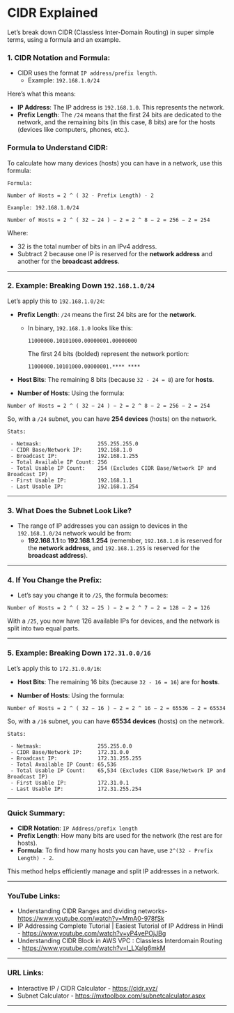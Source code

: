 # CIDR Explained

Let’s break down CIDR (Classless Inter-Domain Routing) in super simple terms, using a formula and an example.

### 1. **CIDR Notation and Formula**:
- CIDR uses the format `IP address/prefix length`.
   - Example: `192.168.1.0/24`

Here’s what this means:
- **IP Address**: The IP address is `192.168.1.0`. This represents the network.
- **Prefix Length**: The `/24` means that the first 24 bits are dedicated to the network, and the remaining bits (in this case, 8 bits) are for the hosts (devices like computers, phones, etc.).

### **Formula to Understand CIDR**:
To calculate how many devices (hosts) you can have in a network, use this formula:

```
Formula: 

Number of Hosts = 2 ^ ( 32 - Prefix Length) - 2

Example: 192.168.1.0/24

Number of Hosts = 2 ^ ( 32 − 24 ) − 2 = 2 ^ 8 − 2 = 256 − 2 = 254
```

Where:
- 32 is the total number of bits in an IPv4 address.
- Subtract 2 because one IP is reserved for the **network address** and another for the **broadcast address**.

---

### 2. **Example**: Breaking Down `192.168.1.0/24`
Let’s apply this to `192.168.1.0/24`:

- **Prefix Length**: `/24` means the first 24 bits are for the **network**.
  - In binary, `192.168.1.0` looks like this: 
    ```
    11000000.10101000.00000001.00000000
    ```
    The first 24 bits (bolded) represent the network portion:
    ```
    11000000.10101000.00000001.**** ****
    ```

- **Host Bits**: The remaining 8 bits (because `32 - 24 = 8`) are for **hosts**.

- **Number of Hosts**: Using the formula:

```
Number of Hosts = 2 ^ ( 32 − 24 ) − 2 = 2 ^ 8 − 2 = 256 − 2 = 254
```

So, with a `/24` subnet, you can have **254 devices** (hosts) on the network.

```
Stats:

 - Netmask:                  255.255.255.0
 - CIDR Base/Network IP:     192.168.1.0
 - Broadcast IP:             192.168.1.255
 - Total Available IP Count: 256
 - Total Usable IP Count:    254 (Excludes CIDR Base/Network IP and Broadcast IP)
 - First Usable IP:          192.168.1.1
 - Last Usable IP:           192.168.1.254
```

---

### 3. **What Does the Subnet Look Like?**
- The range of IP addresses you can assign to devices in the `192.168.1.0/24` network would be from:
  - **192.168.1.1** to **192.168.1.254** (remember, `192.168.1.0` is reserved for the **network address**, and `192.168.1.255` is reserved for the **broadcast address**).

---

### 4. **If You Change the Prefix**:
- Let’s say you change it to `/25`, the formula becomes:

```
Number of Hosts = 2 ^ ( 32 − 25 ) − 2 = 2 ^ 7 − 2 = 128 − 2 = 126
```

With a `/25`, you now have 126 available IPs for devices, and the network is split into two equal parts.

---

### 5. **Example**: Breaking Down `172.31.0.0/16`

Let’s apply this to `172.31.0.0/16`:

- **Host Bits**: The remaining 16 bits (because `32 - 16 = 16`) are for **hosts**.

- **Number of Hosts**: Using the formula:

```
Number of Hosts = 2 ^ ( 32 − 16 ) − 2 = 2 ^ 16 − 2 = 65536 − 2 = 65534
```

So, with a `/16` subnet, you can have **65534 devices** (hosts) on the network.

```
Stats:

 - Netmask:                  255.255.0.0
 - CIDR Base/Network IP:     172.31.0.0
 - Broadcast IP:             172.31.255.255
 - Total Available IP Count: 65,536
 - Total Usable IP Count:    65,534 (Excludes CIDR Base/Network IP and Broadcast IP)
 - First Usable IP:          172.31.0.1
 - Last Usable IP:           172.31.255.254
```
---

### Quick Summary:
- **CIDR Notation**: `IP Address/prefix length`
- **Prefix Length**: How many bits are used for the network (the rest are for hosts).
- **Formula**: To find how many hosts you can have, use `2^(32 - Prefix Length) - 2`.

This method helps efficiently manage and split IP addresses in a network.

---

### YouTube Links:
 - Understanding CIDR Ranges and dividing networks- https://www.youtube.com/watch?v=MmA0-978fSk
 - IP Addressing Complete Tutorial | Easiest Tutorial of IP Address in Hindi - https://www.youtube.com/watch?v=yP4yePOjJBg
 - Understanding CIDR Block in AWS VPC : Classless Interdomain Routing - https://www.youtube.com/watch?v=I_LXaIg6mkM

---

### URL Links:
 - Interactive IP / CIDR Calculator - https://cidr.xyz/
 - Subnet Calculator - https://mxtoolbox.com/subnetcalculator.aspx

---
